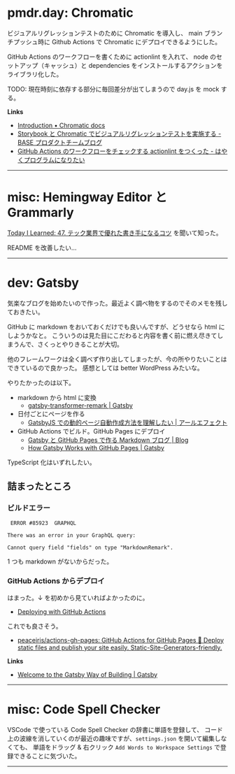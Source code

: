 # pmdr.day: Chromatic

ビジュアルリグレッションテストのために Chromatic を導入し、
main ブランチプッシュ時に Github Actions で Chromatic にデプロイできるようにした。

GitHub Actions のワークフローを書くために actionlint を入れて、
node のセットアップ（キャッシュ）と dependencies をインストールするアクションをライブラリ化した。

TODO: 現在時刻に依存する部分に毎回差分が出てしまうので day.js を mock する。

**Links**

- [Introduction • Chromatic docs](https://www.chromatic.com/docs/)
- [Storybook と Chromatic でビジュアルリグレッションテストを実施する - BASE プロダクトチームブログ](https://devblog.thebase.in/entry/2021/12/08/203039)
- [GitHub Actions のワークフローをチェックする actionlint をつくった - はやくプログラムになりたい](https://rhysd.hatenablog.com/entry/2021/07/11/214313)

---

# misc: Hemingway Editor と Grammarly

[Today I Learned: 47. テック業界で優れた書き手になるコツ](https://podcasts.apple.com/us/podcast/47-%E3%83%86%E3%83%83%E3%82%AF%E6%A5%AD%E7%95%8C%E3%81%A7%E5%84%AA%E3%82%8C%E3%81%9F%E6%9B%B8%E3%81%8D%E6%89%8B%E3%81%AB%E3%81%AA%E3%82%8B%E3%82%B3%E3%83%84/id1529233853?i=1000550232291) を聞いて知った。

README を改善したい…

---

# dev: Gatsby

気楽なブログを始めたいので作った。最近よく調べ物をするのでそのメモを残しておきたい。

GitHub に markdown をおいておくだけでも良いんですが、どうせなら html にしようかなと。
こういうのは見た目にこだわると内容を書く前に燃え尽きてしまうんで、さくっとやりきることが大切。

他のフレームワークは全く調べず作り出してしまったが、今の所やりたいことはできているので良かった。
感想としては better WordPress みたいな。

やりたかったのは以下。

- markdown から html に変換
  - [gatsby-transformer-remark | Gatsby](https://www.gatsbyjs.com/plugins/gatsby-transformer-remark/)
- 日付ごとにページを作る
  - [GatsbyJS での動的ページ自動作成方法を理解したい | アールエフェクト](https://reffect.co.jp/react/gatsby-basic-tutorial-for-beginners-3)
- GitHub Actions でビルド。GitHub Pages にデプロイ
  - [Gatsby と GitHub Pages で作る Markdown ブログ | Blog](https://kanamesasaki.github.io/blog/20220124-gatsby-blog/)
  - [How Gatsby Works with GitHub Pages | Gatsby](https://www.gatsbyjs.com/docs/how-to/previews-deploys-hosting/how-gatsby-works-with-github-pages/)

TypeScript 化はいずれしたい。

## 詰まったところ

### ビルドエラー

```
 ERROR #85923  GRAPHQL

There was an error in your GraphQL query:

Cannot query field "fields" on type "MarkdownRemark".
```

1 つも markdown がないからだった。

### GitHub Actions からデプロイ

はまった。↓ を初めから見ていればよかったのに。

- [Deploying with GitHub Actions](https://github.com/tschaub/gh-pages#deploying-with-github-actions)

これでも良さそう。

- [peaceiris/actions-gh-pages: GitHub Actions for GitHub Pages 🚀 Deploy static files and publish your site easily. Static-Site-Generators-friendly.](https://github.com/peaceiris/actions-gh-pages)

**Links**

- [Welcome to the Gatsby Way of Building | Gatsby](https://www.gatsbyjs.com/docs/)

---

# misc: Code Spell Checker

VSCode で使っている Code Spell Checker の辞書に単語を登録して、
コード上の波線を消していくのが最近の趣味ですが、`settings.json` を開いて編集しなくても、
単語をドラッグ & 右クリック `Add Words to Workspace Settings` で登録できることに気づいた。

---
